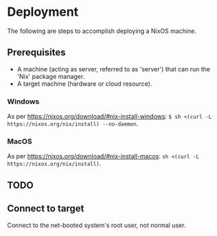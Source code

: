 
# Deployment

The following are steps to accomplish deploying a NixOS machine.

## Prerequisites

- A machine (acting as server, referred to as 'server') that can run the 'Nix' package manager.
- A target machine (hardware or cloud resource).

### Windows

As per <https://nixos.org/download/#nix-install-windows>:
`$ sh <(curl -L https://nixos.org/nix/install) --no-daemon`.

### MacOS

As per <https://nixos.org/download/#nix-install-macos>:
`sh <(curl -L https://nixos.org/nix/install)`.


## TODO

## Connect to target
Connect to the net-booted system's root user, not normal user.
